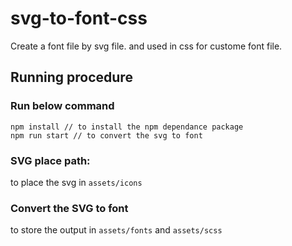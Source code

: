 # svg-to-font-css
Create a font file by svg file. and used in css for custome font file. 

## Running procedure

### Run below command

```
npm install // to install the npm dependance package
npm run start // to convert the svg to font
```

### SVG place path: 
to place the svg in `assets/icons`

### Convert the SVG to font
to store the output in `assets/fonts` and `assets/scss`
